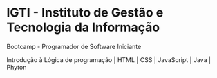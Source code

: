# IGTI - Instituto de Gestão e Tecnologia da Informação

Bootcamp - Programador de Software Iniciante

Introdução à Lógica de programação | HTML | CSS | JavaScript | Java | Phyton
